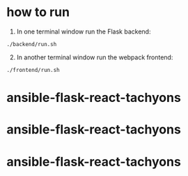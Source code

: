 
# how to run

1. In one terminal window run the Flask backend:

`./backend/run.sh`

2. In another terminal window run the webpack frontend:

`./frontend/run.sh`

# ansible-flask-react-tachyons
# ansible-flask-react-tachyons
# ansible-flask-react-tachyons
